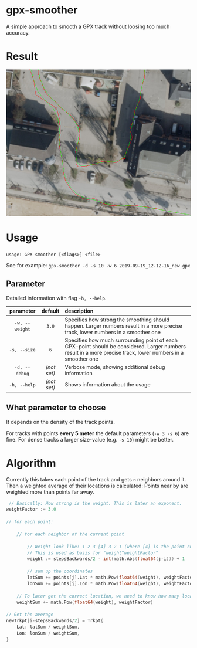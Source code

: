 # gpx-smoother
A simple approach to smooth a GPX track without loosing too much accuracy.

# Result
![The track becomes smoother using a weighted average of the track-point locations](result.png)

# Usage
`usage: GPX smoother [<flags>] <file>`

Soe for example: `gpx-smoother -d -s 10 -w 6 2019-09-19_12-12-16_new.gpx`

## Parameter
Detailed information with flag `-h, --help`.

| parameter | default | description |
|:--:|:--:|:--|
| `-w, --weight` | `3.0` | Specifies how strong the smoothing should happen. Larger numbers result in a more precise track, lower numbers in a smoother one |
| `-s, --size` | `6` | Specifies how much surrounding point of each GPX-point should be considered. Larger numbers result in a more precise track, lower numbers in a smoother one |
| `-d, --debug` | *(not set)* | Verbose mode, showing additional debug information |
| `-h, --help` | *(not set)* | Shows information about the usage |

## What parameter to choose
It depends on the density of the track points.

For tracks with points **every 5 meter** the default parameters (`-w 3 -s 6`) are fine. For dense tracks a larger size-value (e.g. `-s 10`) might be better.

# Algorithm
Currently this takes each point of the track and gets `n` neighbors around it. Then a weighted average of their locations is calculated: Points near by are weighted more than points far away.

```go
 // Basically: How strong is the weight. This is later an exponent.
weightFactor := 3.0

// for each point:

	// for each neighbor of the current point

		// Weight look like: 1 2 3 [4] 3 2 1 (where [4] is the point currently looking at)
		// This is used as basis for "weight^weightFactor"
		weight := stepsBackwards/2 - int(math.Abs(float64(j-i))) + 1

		// sum up the coordinates
		latSum += points[j].Lat * math.Pow(float64(weight), weightFactor)
		lonSum += points[j].Lon * math.Pow(float64(weight), weightFactor)

	// To later get the correct location, we need to know how many locations we used
	weightSum += math.Pow(float64(weight), weightFactor)

// Get the average
newTrkpt[i-stepsBackwards/2] = Trkpt{
	Lat: latSum / weightSum,
	Lon: lonSum / weightSum,
}

```
